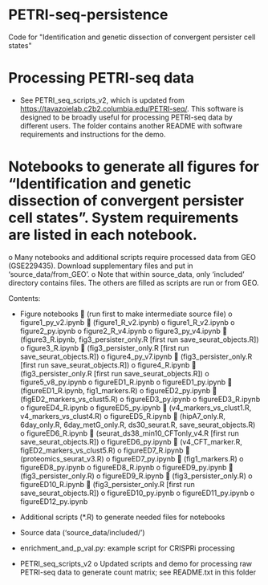 # PETRI-seq-persistence
Code for "Identification and genetic dissection of convergent persister cell states"

# Processing PETRI-seq data
-	See PETRI_seq_scripts_v2, which is updated from https://tavazoielab.c2b2.columbia.edu/PETRI-seq/. This software is designed to be broadly useful for processing PETRI-seq data by different users. The folder contains another README with software requirements and instructions for the demo.

# Notebooks to generate all figures for  “Identification and genetic dissection of convergent persister cell states”. System requirements are listed in each notebook.
o	Many notebooks and additional scripts require processed data from GEO (GSE229435). Download supplementary files and put in ‘source_data/from_GEO’.
o	Note that within source_data, only ‘included’ directory contains files. The others are filled as scripts are run or from GEO.

Contents:
-	Figure notebooks
        	(run first to make intermediate source file)
    o	figure1_py_v2.ipynb
        	(figure1_R_v2.ipynb)
    o	figure1_R_v2.ipynb
    o	figure2_py.ipynb
    o	figure2_R_v4.ipynb
    o	figure3_py_v4.ipynb
        	(figure3_R.ipynb, fig3_persister_only.R [first run save_seurat_objects.R])
    o	figure3_R.ipynb
        	(fig3_persister_only.R [first run save_seurat_objects.R])
    o	figure4_py_v7.ipynb
        	(fig3_persister_only.R [first run save_seurat_objects.R])
    o	figure4_R.ipynb
        	(fig3_persister_only.R [first run save_seurat_objects.R])
    o	figure5_v8_py.ipynb
    o	figureED1_R.ipynb
    o	figureED1_py.ipynb
        	(figureED1_R.ipynb, fig1_markers.R)
    o	figureED2_py.ipynb
        	(figED2_markers_vs_clust5.R)
    o	figureED3_py.ipynb
    o	figureED3_R.ipynb
    o	figureED4_R.ipynb
    o	figureED5_py.ipynb
        	(v4_markers_vs_clust1.R, v4_markers_vs_clust4.R)
    o	figureED5_R.ipynb
        	(hipA7_only.R, 6day_only.R, 6day_metG_only.R, ds30_seurat.R, save_seurat_objects.R)
    o	figureED6_R.ipynb
        	(seurat_ds38_min10_CFTonly_v4.R [first run save_seurat_objects.R])
    o	figureED6_py.ipynb
        	(v4_CFT_marker.R, figED2_markers_vs_clust5.R)
    o	figureED7_R.ipynb
        	(proteomics_seurat_v3.R)
    o	figureED7_py.ipynb
        	(fig1_markers.R)
    o	figureED8_py.ipynb
    o	figureED8_R.ipynb
    o	figureED9_py.ipynb
        	(fig3_persister_only.R)
    o	figureED9_R.ipynb
        	(fig3_persister_only.R)
    o	figureED10_R.ipynb
        	(fig3_persister_only.R [first run save_seurat_objects.R])
    o	figureED10_py.ipynb
    o	figureED11_py.ipynb
    o	figureED12_py.ipynb

-	Additional scripts (*.R) to generate needed files for notebooks
-	Source data (‘source_data/included/’)
-	enrichment_and_p_val.py: example script for CRISPRi processing
-	PETRI_seq_scripts_v2
    o	Updated scripts and demo for processing raw PETRI-seq data to generate count matrix; see README.txt in this folder
